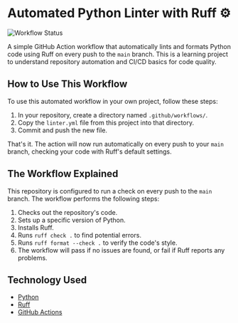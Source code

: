 # Automated Python Linter with Ruff ⚙️

![Workflow Status](https://github.com/varunventra/Push-Ruff-Action/actions/workflows/linter.yml/badge.svg)

A simple GitHub Action workflow that automatically lints and formats Python code using Ruff on every push to the `main` branch. This is a learning project to understand repository automation and CI/CD basics for code quality.

## How to Use This Workflow

To use this automated workflow in your own project, follow these steps:

1.  In your repository, create a directory named `.github/workflows/`.
2.  Copy the `linter.yml` file from this project into that directory.
3.  Commit and push the new file.

That's it. The action will now run automatically on every push to your `main` branch, checking your code with Ruff's default settings.

## The Workflow Explained

This repository is configured to run a check on every push to the `main` branch. The workflow performs the following steps:

1.  Checks out the repository's code.
2.  Sets up a specific version of Python.
3.  Installs Ruff.
4.  Runs `ruff check .` to find potential errors.
5.  Runs `ruff format --check .` to verify the code's style.
6.  The workflow will pass if no issues are found, or fail if Ruff reports any problems.

## Technology Used

* [Python](https://www.python.org/)
* [Ruff](https://docs.astral.sh/ruff/)
* [GitHub Actions](https://github.com/features/actions)